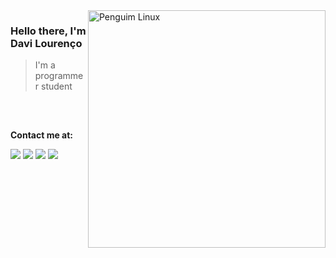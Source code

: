 <img src="https://media.tenor.com/lmVJm3U8PwEAAAAC/arf-bark.gif" min-width="400px" max-width="380px" width="380px" align="right" alt="Penguim Linux">


<p align="left">
  <h3> Hello there, I'm Davi Lourenço </h3>
  <blockquote>I'm a programmer student</blockquote>
  </br>
  
 </div>
  
  ##
 
<div> 
 
 
 <p align="left">
  <p><strong>Contact me at:</strong></p>

  <a href="https://www.linkedin.com/in/davi-lourenço-937443233/" target="__blank"><img src="https://img.shields.io/badge/-LinkedIn-%230077B5?style=for-the-badge&logo=linkedin&logoColor=white"></a>
  <a href="https://www.youtube.com/channel/UCrJsI7u5sK0D4OqCOtG14Aw" target="__blank"><img src="https://img.shields.io/badge/YouTube-FF0000?style=for-the-badge&logo=youtube&logoColor=white"></a>
  <a href="https://www.instagram.com/daviilul/" target="__blank"><img src="https://img.shields.io/badge/-Instagram-%23E4405F?style=for-the-badge&logo=instagram&logoColor=white"></a>
  <a href="https://steamcommunity.com/id/yooreal/" target="__blank"><img src="https://img.shields.io/badge/Steam-000000?style=for-the-badge&logo=steam&logoColor=white"></a>
</p>
